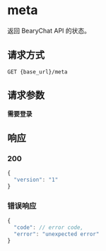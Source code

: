 # meta

返回 BearyChat API 的状态。

## 请求方式

```
GET {base_url}/meta
```

## 请求参数

**需要登录**


## 响应

### 200

```javascript
{
  "version": "1"
}
```
### 错误响应

```javascript
{
  "code": // error code,
  "error": "unexpected error"
}
```

<!-- generated by gen_doc.js -->
